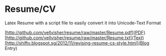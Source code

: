 Resume/CV
=========

Latex Resume with a script file to easily convert it into Unicode-Text Format

[http://github.com/vellvisher/resume/raw/master/Resume.pdf](PDF)
[http://github.com/vellvisher/resume/raw/master/Resume.txt](Text)
[http://shiftv.blogspot.sg/2012/11/revising-resume-cs-style.html](Blog Entry)

